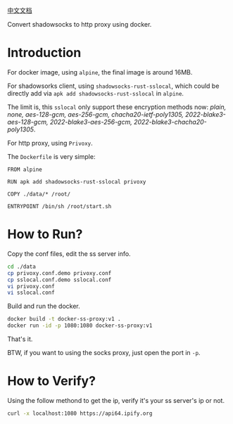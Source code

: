 [中文文档](README_cn.md)

Convert shadowsocks to http proxy using docker.

# Introduction

For docker image, using `alpine`, the final image is around 16MB.

For shadowsorks client, using `shadowsocks-rust-sslocal`, which could be directly add via `apk add shadowsocks-rust-sslocal` in `alpine`.

The limit is, this `sslocal` only support these encryption methods now: *plain, none, aes-128-gcm, aes-256-gcm, chacha20-ietf-poly1305, 2022-blake3-aes-128-gcm, 2022-blake3-aes-256-gcm, 2022-blake3-chacha20-poly1305*.

For http proxy, using `Privoxy`.

The `Dockerfile` is very simple:

```docker
FROM alpine

RUN apk add shadowsocks-rust-sslocal privoxy

COPY ./data/* /root/

ENTRYPOINT /bin/sh /root/start.sh
```

# How to Run?

Copy the conf files, edit the ss server info.

```bash
cd ./data
cp privoxy.conf.demo privoxy.conf
cp sslocal.conf.demo sslocal.conf
vi privoxy.conf
vi sslocal.conf
```

Build and run the docker.

```bash
docker build -t docker-ss-proxy:v1 .
docker run -id -p 1080:1080 docker-ss-proxy:v1
```

That's it.

BTW, if you want to using the socks proxy, just open the port in `-p`.

# How to Verify?

Using the follow methond to get the ip, verify it's your ss server's ip or not.

```bash
curl -x localhost:1080 https://api64.ipify.org
```